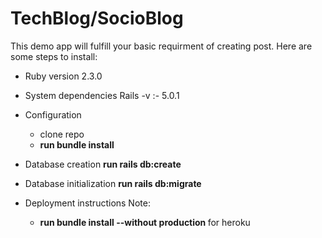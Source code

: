 # TechBlog/SocioBlog
This demo app will fulfill your basic requirment of creating post.
Here are some steps to install:

* Ruby version 2.3.0

* System dependencies Rails -v :- 5.0.1

* Configuration

  * clone repo
  * <b> run bundle install </b>

* Database creation 
  <b> run rails db:create</b>

* Database initialization
  <b> run rails db:migrate</b>

* Deployment instructions Note: 
  * <b> run bundle install --without production </b> for heroku </b>
